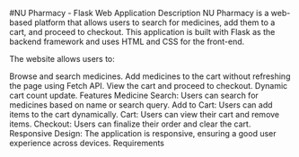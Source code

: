 #NU Pharmacy - Flask Web Application
Description
NU Pharmacy is a web-based platform that allows users to search for medicines, add them to a cart, and proceed to checkout. This application is built with Flask as the backend framework and uses HTML and CSS for the front-end.

The website allows users to:

Browse and search medicines.
Add medicines to the cart without refreshing the page using Fetch API.
View the cart and proceed to checkout.
Dynamic cart count update.
Features
Medicine Search: Users can search for medicines based on name or search query.
Add to Cart: Users can add items to the cart dynamically.
Cart: Users can view their cart and remove items.
Checkout: Users can finalize their order and clear the cart.
Responsive Design: The application is responsive, ensuring a good user experience across devices.
Requirements
